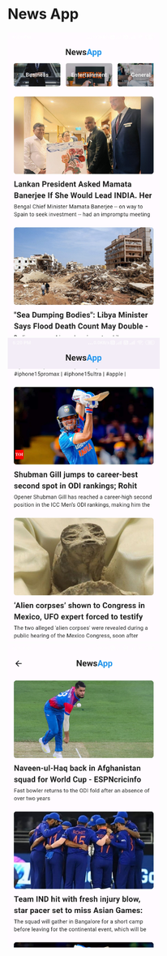 # News App



<img src="https://github.com/Sandeep-coder-app/Flutter-News-App/blob/main/Screenshot_2023-09-14-18-20-33-381_com.example.news_app.jpg" width = 300/> <img src="https://github.com/Sandeep-coder-app/Flutter-News-App/blob/main/Screenshot_2023-09-14-18-20-46-278_com.example.news_app.jpg" width=300/> <img src="https://github.com/Sandeep-coder-app/Flutter-News-App/blob/main/Screenshot_2023-09-14-18-20-58-124_com.example.news_app.jpg"
width = 300/>
